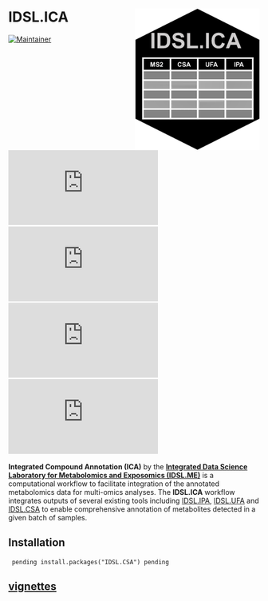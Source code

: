# IDSL.ICA<img src='ICA_educational_files/Figures/IDSL.CSA-logo.png' width="250px" align="right" />

<!-- badges: start -->
[![Maintainer](https://img.shields.io/badge/maintainer-Sadjad_Fakouri_Baygi-blue)](https://github.com/sajfb)
[![CRAN status](https://www.r-pkg.org/badges/version/IDSL.ICA)](https://cran.r-project.org/package=IDSL.ICA)
![](http://cranlogs.r-pkg.org/badges/IDSL.ICA?color=orange)
![](http://cranlogs.r-pkg.org/badges/grand-total/IDSL.ICA?color=brightgreen)
[![Dependencies](https://tinyverse.netlify.com/badge/IDSL.ICA)](https://cran.r-project.org/package=IDSL.ICA)
<!-- badges: end -->

**Integrated Compound Annotation (ICA)** by the [**Integrated Data Science Laboratory for Metabolomics and Exposomics (IDSL.ME)**](https://www.idsl.me/) is a computational workflow to facilitate integration of the annotated metabolomics data for multi-omics analyses. The **IDSL.ICA** workflow integrates outputs of several existing tools including [IDSL.IPA](https://github.com/idslme/IDSL.IPA), [IDSL.UFA](https://github.com/idslme/IDSL.UFA) and [IDSL.CSA](https://github.com/idslme/IDSL.CSA) to enable comprehensive annotation of metabolites detected in a given batch of samples.

## Installation

	 pending install.packages("IDSL.CSA") pending
	 
## [vignettes](https://github.com/idslme/IDSL.ICA/blob/main/ICA_educational_files/vignettes/Integrated_Compound_Annotation.pdf)